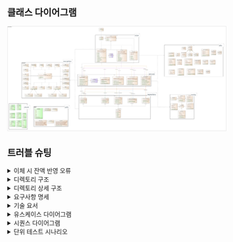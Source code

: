 ## 클래스 다이어그램

<img src="https://github.com/rlatkd/hs-bank/blob/main/assets/class_diagram/%ED%81%B4%EB%9E%98%EC%8A%A4%20%EB%8B%A4%EC%9D%B4%EC%96%B4%EA%B7%B8%EB%9E%A8.jpg">

## 트러블 슈팅

<details>
<summary>이체 시 잔액 반영 오류 </summary>

# 이체 시 잔액 반영 오류

### 문제 상황

TransactionService에서 이체 기능을 제공하는 transfer 함수를 개발하고 테스트하는 과정에서 문제가 발생했다.

```java
    public synchronized void transfer(int withdrawAccountId, String depositAccountNumber, long amount) throws BaseException {
        Account withdrawAccount = accountRepository.get(withdrawAccountId);
        if(withdrawAccount == null) throw new WithdrawAccountNotFoundException();
        if(!isActiveAccount(withdrawAccount)) throw new WithdrawAccountDeactivateException();
        if(withdrawAccount.getBalance() < amount) throw new BalanceInsufficientException();

        Account depositAccount = accountRepository.get(depositAccountNumber);
        if(depositAccount == null) throw new DepositAccountNotFoundException();
        if(!isActiveAccount(depositAccount)) throw new DepositAccountDeactivateException();

        Transaction transaction = Transaction.builder().
                date(DateTimeGenerator.getDateTimeNow()).
                type(TransactionType.TRANSFER).
                amount(amount).
                withdrawAccountId(withdrawAccountId).
                depositAccountId(depositAccount.getId()).
                status(TransactionStatus.COMPLETE).
                build();

        withdrawAccount.setBalance(withdrawAccount.getBalance() - amount);

        depositAccount.setBalance(depositAccount.getBalance() + amount);
        accountRepository.update();

        transactionRepository.add(transaction);
    }
```

transfer 함수의 코드이다. AccountRepository의 get 함수를 사용해서 출금 계좌와 입금 계좌를 가져온다. 

일단 출금 계좌와 입금 계좌가 이체 가능한 상태인지 확인한다. 

만약 이체 가능한 상태라면 출금 계좌와 입금 계좌의 잔액을 수정하고, 거래 내역을 추가한다.

이 함수를 사용해서 이체를 진행해보자.

```bash
GetAccountDto{id=1, bankName='신한', number='110466796544', ownerName='이우성', balance=10000, registeredAt='2024-03-26 11:29:29', status='활성화'}

GetAccountDto{id=2, bankName='카카오뱅크', number='45832813', ownerName='이우성', balance=0, registeredAt='2024-03-26 11:30:07', status='활성화'}
```

현재 계좌 목록이다. 

1번 계좌에서 2번 계좌로 5000원 이체를 진행할 것이다.

```bash
GetAccountDto{id=1, bankName='신한', number='110466796544', ownerName='이우성', balance=10000, registeredAt='2024-03-26 11:29:29', status='활성화'}

GetAccountDto{id=2, bankName='카카오뱅크', number='45832813', ownerName='이우성', balance=5000, registeredAt='2024-03-26 11:30:07', status='활성화'}
```

이체를 진행한 후 결과이다. 

잔액을 보면 2번 계좌에 5000원이 입금되긴 했지만, 1번 계좌에서 5000원이 출금이 되지 않았다.

### 원인

```java
    public synchronized void transfer(int withdrawAccountId, String depositAccountNumber, long amount) throws BaseException {
        Account withdrawAccount = accountRepository.get(withdrawAccountId);
//        if(withdrawAccount == null) throw new WithdrawAccountNotFoundException();
//        if(!isActiveAccount(withdrawAccount)) throw new WithdrawAccountDeactivateException();
//        if(withdrawAccount.getBalance() < amount) throw new BalanceInsufficientException();

        Account depositAccount = accountRepository.get(depositAccountNumber);
//        if(depositAccount == null) throw new DepositAccountNotFoundException();
//        if(!isActiveAccount(depositAccount)) throw new DepositAccountDeactivateException();

//        Transaction transaction = Transaction.builder().
//                date(DateTimeGenerator.getDateTimeNow()).
//                type(TransactionType.TRANSFER).
//                amount(amount).
//                withdrawAccountId(withdrawAccountId).
//                depositAccountId(depositAccount.getId()).
//                status(TransactionStatus.COMPLETE).
//                build();

        withdrawAccount.setBalance(withdrawAccount.getBalance() - amount);

        depositAccount.setBalance(depositAccount.getBalance() + amount);
        accountRepository.update();

//        transactionRepository.add(transaction);
    }

```

transfer 함수 코드를 다시 보자. 

문제가 되는 부분을 제외하고 모두 주석 처리했다.

여기서 AccountRepository의 함수는 get(int id), get(String number), update()가 사용된다.

```java
    public final E get(int id) throws BaseException {
        load();
        for(Entity entity : entityList)
            if(entity.getId() == id) return (E)entity;
        return null;
    }
    
    public Account get(String number) throws BaseException {
        load();
        for(Account account : entityList)
            if(account.getNumber().equals(number)) return account;
        return null;
    }
    
    public final void update() throws BaseException {
        save();
    }
```

AccountRepository의 get(int id), get(String number), update() 코드이다. 

get(int id)와 update()는 AccountRepository의 추상 클래스 Repository의 함수이다.

get(int id)과 get(String number)은 제일 먼저 load()를 호출한다.

update()는 save()를 호출한다.

```java
    protected final void load() throws BaseException {
        FileInputStream fileInputStream = null;
        BufferedInputStream bufferedInputStream = null;
        ObjectInputStream objectInputStream = null;
        try {
            fileInputStream = new FileInputStream(path);
            bufferedInputStream = new BufferedInputStream(fileInputStream);
            objectInputStream = new ObjectInputStream(bufferedInputStream);

            Object object = null;
            while ((object = objectInputStream.readObject()) != null)
                entityList = (ArrayList<E>) object;
        } catch (EOFException e) {
            log(e);
        } catch (IOException | ClassNotFoundException e) {
            log(e);
            throw new DataAccessException();
        } finally {
            try {
                if(objectInputStream != null) objectInputStream.close();
                if(bufferedInputStream != null) bufferedInputStream.close();
                if(fileInputStream != null) fileInputStream.close();
            } catch (IOException e) {
                log(e);
                throw new DataAccessException();
            }
        }
    }
```

Repository의 load() 코드이다. 파일의 내용을 ArrayList<E>로 변환해서 멤버 변수에 담는 역할을 한다. 

다시 말해 현재 파일의 내용을 Repository의 entityList에 최신화하는 것이다.

```java
    protected final void save() throws BaseException {
        FileOutputStream fileOutputStream = null;
        BufferedOutputStream bufferedOutputStream = null;
        ObjectOutputStream objectOutputStream = null;
        try {
            fileOutputStream = new FileOutputStream(path);
            bufferedOutputStream = new BufferedOutputStream(fileOutputStream);
            objectOutputStream = new ObjectOutputStream(bufferedOutputStream);

            objectOutputStream.writeObject(entityList);
        } catch (IOException e) {
            log(e);
            throw new DataAccessException();
        } finally {
            try {
                objectOutputStream.close();
                bufferedOutputStream.close();
                fileOutputStream.close();
            } catch (IOException e) {
                log(e);
                throw new DataAccessException();
            }
        }
    }
```

Repository의 save() 코드이다. 

entityList의 현재 내용을 파일에 저장하는 역할을 한다.

```java
    public synchronized void transfer(int withdrawAccountId, String depositAccountNumber, long amount) throws BaseException {
        Account withdrawAccount = accountRepository.get(withdrawAccountId);
//        if(withdrawAccount == null) throw new WithdrawAccountNotFoundException();
//        if(!isActiveAccount(withdrawAccount)) throw new WithdrawAccountDeactivateException();
//        if(withdrawAccount.getBalance() < amount) throw new BalanceInsufficientException();

        Account depositAccount = accountRepository.get(depositAccountNumber);
//        if(depositAccount == null) throw new DepositAccountNotFoundException();
//        if(!isActiveAccount(depositAccount)) throw new DepositAccountDeactivateException();

//        Transaction transaction = Transaction.builder().
//                date(DateTimeGenerator.getDateTimeNow()).
//                type(TransactionType.TRANSFER).
//                amount(amount).
//                withdrawAccountId(withdrawAccountId).
//                depositAccountId(depositAccount.getId()).
//                status(TransactionStatus.COMPLETE).
//                build();

        withdrawAccount.setBalance(withdrawAccount.getBalance() - amount);

        depositAccount.setBalance(depositAccount.getBalance() + amount);
        accountRepository.update();

//        transactionRepository.add(transaction);
    }
```

다시 transfer 함수로 돌아오자. 

get(int id)와 get(String number)는 모두 load()를 호출한다.

그리고 각 함수는 load()를 호출한다.

그렇게 되면 AccountRepository의 entityList는 마지막으로 실행된 get(String number)에 의해 주소가 변경된다.

get(int id)를 호출했을 때는 AccountRepository의 entityList가 1번 주소를 참조하고 있었다면, 그 후 get(String number)를 호출했을 때는 entityList가 2번 주소를 참조하게 되는 것이다.

따라서 withdrawAccount는 1번 주소를 참조하고 있는 entityList에 있는 Account를 참조하게 되고, depositAccount는 2번 주소를 참조하고 있는 entityList에 있는 Account를 참조하게 된다.

때문에 withdrawAccount를 수정하고 update()를 호출해도, update()는 AccountReposiotry의 2번 주소를 참조하고 있는 entityList를 파일에 반영하기 때문에 withdrawAccount의 수정 사항은 반영이 안되는 것이다.

### 해결

transfer 함수 내에서 load()를 두 번 호출하여 생긴 문제이니, 한 번만 호출하도록 코드를 수정하면 된다.

```java
    public Account getWithoutLoad(String number){
        for(Account account : entityList)
            if(account.getNumber().equals(number)) return account;
        return null;
    }
```

AccountRepository에 load()를 호출하지 않는 getWithoutLoad(String number)를 만들었다.

```java
    public synchronized void transfer(int withdrawAccountId, String depositAccountNumber, long amount) throws BaseException {
        Account withdrawAccount = accountRepository.get(withdrawAccountId);
//        if(withdrawAccount == null) throw new WithdrawAccountNotFoundException();
//        if(!isActiveAccount(withdrawAccount)) throw new WithdrawAccountDeactivateException();
//        if(withdrawAccount.getBalance() < amount) throw new BalanceInsufficientException();

        Account depositAccount = accountRepository.getWithoutLoad(depositAccountNumber);
//        if(depositAccount == null) throw new DepositAccountNotFoundException();
//        if(!isActiveAccount(depositAccount)) throw new DepositAccountDeactivateException();

//        Transaction transaction = Transaction.builder().
//                date(DateTimeGenerator.getDateTimeNow()).
//                type(TransactionType.TRANSFER).
//                amount(amount).
//                withdrawAccountId(withdrawAccountId).
//                depositAccountId(depositAccount.getId()).
//                status(TransactionStatus.COMPLETE).
//                build();

        withdrawAccount.setBalance(withdrawAccount.getBalance() - amount);

        depositAccount.setBalance(depositAccount.getBalance() + amount);
        accountRepository.update();

//        transactionRepository.add(transaction);
    }
```

수정된 transfer 함수 코드이다.

get(int id)에 의해서 이미 load()가 실행됐으니, 그 다음부터는 load()가 실행되지 않도록 getWithoutLoad(String number)를 호출한다.

```java
GetAccountDto{id=1, bankName='신한', number='110466796544', ownerName='이우성', balance=5000, registeredAt='2024-03-26 11:29:29', status='활성화'}

GetAccountDto{id=2, bankName='카카오뱅크', number='45832813', ownerName='이우성', balance=5000, registeredAt='2024-03-26 11:30:07', status='활성화'}
```

수정된 코드를 테스트한 결과이다.

아까와 달리 1번 계좌에서 5000원이 출금되었다.

</details>




<details>
<summary>디렉토리 구조</summary>

```
📁 src
 ├──── 📁 dto
 │      ├──── 📁 account
 │      ├──── 📁 inquiry
 │      ├──── 📁 transaction
 │      └──── 📁 user
 │             ├──── 📁 adimin
 │             └──── 📁 client
 ├──── 📁 entity
 ├──── 📁 enumeration
 │      ├──── 📁 admin
 │      ├──── 📁 client
 │      ├──── 📁 inquiry
 │      ├──── 📁 quiz
 │      └──── 📁 transaction
 ├──── 📁 exception
 │      ├──── 📁 account
 │      │      ├──── 📁 deposit
 │      │      └──── 📁 withdraw
 │      ├──── 📁 authentication
 │      ├──── 📁 inquiry
 │      ├──── 📁 regex
 │      ├──── 📁 transaction
 │      └──── 📁 user
 │             ├──── 📁 admin
 │             └──── 📁 client
 ├──── 📁 repository
 ├──── 📁 service
 ├──── 📁 utils
 ├──── 📁 view
 └──── 📄 Application.java
```

- dto: 사용자에게 입력받는 데이터 혹은 출력하는 데이터를 담는 객체 
  - account: 계좌 조회, 계좌 등록
  - inquiry: 문의 조회, 문의 리스트 조회, 문의 등록, 문의 수정
  - transaction: 거래 내역 조횐
  - user: 관리자 조회, 고객 조회, 현재 로그인한 고객 조회, 고객 등록, 고객 정보 수정

- entity: 파일의 데이터를 담는 객체
  - 사용자(고객, 관리자), 계좌, 거래 내역, 문의

- enumeration: 객체의 속성으로 사용되는 열거형 상수
  - admin: 관리자 타입
  - client: 성별
  - inquiry: 문의 카테고리, 문의 처리 상태
  - transaction: 거래 상태, 거래 종류

- exception: 시스템에서 사용되는 사용자 정의 예외
  - account: 계좌 조회 불가, 유효하지 않는 계좌, ...
  - authentication: 인증 실패
  - inquiry: 문의 조회 불가, 존재하지 않는 문의
  - regex: 정규표현식 유효성
  - transaction: 거래내역 조회 불가, 이체 불가, ...
  - user: 계정 비활성화 상태, 존재하지 않는 계정, ...
  
- repository: 파일의 데이터를 저장하고 불러오는 객체

- service: 비즈니스 로직을 처리하는 객체

- utils: 시스템에서 사용되는 부가기능 객체

- view: 사용자에게 데이터를 입력받고 출력하는 객체

- Application.java: 프로그램을 실행하는 객체

</details>

<details>
<summary>디렉토리 상세 구조</summary>

```
📁 HS_BANK
 ├──── 📁 .github
 │      ├──── 📁 ISSUE_TEMPLATE
 │      │      ├──── 📄 ✅-feature-request.md
 │      │      └──── 📄 🐞-hotfix-report.md
 │      └──── 📄 PULL_REQUEST_TEMPLATE
 ├──── 📁 bin
 ├──── 📁 src
 │      ├──── 📁 dto
 │      │      ├──── 📁 account
 │      │      │      ├──── 📄 GetAccountDto.java
 │      │      │      ├──── 📄 RegisterAccountDto.java
 │      │      │      └──── 📄 RemoveAccount.java
 │      │      ├──── 📁 inquiry
 │      │      │      ├──── 📄 EditInquiryDto.java
 │      │      │      ├──── 📄 GetInquiryDto.java
 │      │      │      ├──── 📄 GetInquiryListDto.java
 │      │      │      ├──── 📄 RegisterInquiryDto.java
 │      │      │      └──── 📄 RemoveInquiry.java
 │      │      ├──── 📁 transaction
 │      │      │      ├──── 📄 Deposit.java
 │      │      │      ├──── 📄 GetTransactionDto.java
 │      │      │      ├──── 📄 TransferDto.java
 │      │      │      └──── 📄 WithdrawDto.java
 │      │      └──── 📁 user
 │      │             ├──── 📁 adimin
 │      │             │      ├──── 📄 RegisterAdminDto.java
 │      │             │      └──── 📄 RegisterMainAdminDto.java
 │      │             ├──── 📁 client
 │      │             │      ├──── 📄 AddPointDto.java
 │      │             │      ├──── 📄 GetClientDto.java
 │      │             │      ├──── 📄 GetCurrentClientDto.java
 │      │             │      ├──── 📄 RegisterClientDto.java
 │      │             │      └──── 📄 UpdateClientDto.java
 │      │             ├──── 📄 LoginDto.java
 │      │             └──── 📄 RegisterUserDto.java
 │      ├──── 📁 entity
 │      │      ├──── 📄 Account.java
 │      │      ├──── 📄 Admin.java
 │      │      ├──── 📄 Client.java
 │      │      ├──── 📄 Entity.java
 │      │      ├──── 📄 Inquiry.java
 │      │      ├──── 📄 Transaction.java
 │      │      └──── 📄 User.java
 │      ├──── 📁 enumeration
 │      │      ├──── 📁 admin
 │      │      │      └──── 📄 AdminType.java
 │      │      ├──── 📁 client
 │      │      │      └──── 📄 Gender.java
 │      │      ├──── 📁 inquiry
 │      │      │      ├──── 📄 InquiryCategory.java
 │      │      │      └──── 📄 InquiryStatus.java
 │      │      ├──── 📁 quiz
 │      │      │      └──── 📄 Quiz.java 
 │      │      ├──── 📁 transaction
 │      │      │      ├──── 📄 TransactionStatus.java
 │      │      │      └──── 📄 TransactionType.java
 │      │      └──── 📄 ActivationStatus.java
 │      ├──── 📁 exception
 │      │      ├──── 📁 account
 │      │      │      ├──── 📁 deposit
 │      │      │      │      ├──── 📄 DepositAccountDeactivateException.java
 │      │      │      │      └──── 📄 DepositAccountNotFoundException.java 
 │      │      │      ├──── 📁 withdraw
 │      │      │      │      ├──── 📄 WithdrawAccountDeactivateException.java
 │      │      │      │      └──── 📄 WithdrawAccountNotFoundException.java 
 │      │      │      ├──── 📄 AccountDeactivateException.java
 │      │      │      ├──── 📄 AccountExistException.java
 │      │      │      ├──── 📄 AccountListEmptyException.java
 │      │      │      ├──── 📄 AccountNotFoundException.java
 │      │      │      └──── 📄 BalanceInsufficientException.java
 │      │      ├──── 📁 authentication
 │      │      │      └──── 📄 AuthFailureException.java 
 │      │      ├──── 📁 inquiry
 │      │      │      ├──── 📄 InquiryListEmptyException.java
 │      │      │      └──── 📄 InquiryNotFoundException.java
 │      │      ├──── 📁 regex
 │      │      │      └──── 📄 RegexNotValidException.java
 │      │      ├──── 📁 transaction
 │      │      │      ├──── 📄 NotTransferException.java
 │      │      │      ├──── 📄 TransactionListEmptyException.java
 │      │      │      └──── 📄 TransactionNotFoundException.java
 │      │      ├──── 📁 user
 │      │      │      ├──── 📁 admin
 │      │      │      │      ├──── 📄 AdminDeactivateException.java
 │      │      │      │      ├──── 📄 AdminExistException.java
 │      │      │      │      └──── 📄 AdminNotFoundException.java 
 │      │      │      ├──── 📁 client
 │      │      │      │      ├──── 📄 ClientDeactivateException.java
 │      │      │      │      ├──── 📄 ClientExistException.java
 │      │      │      │      └──── 📄 ClientNotFoundException.java 
 │      │      ├──── 📄 BaseException.java
 │      │      ├──── 📄 DataAccessException.java
 │      │      └──── 📄 LogException.java
 │      ├──── 📁 repository
 │      │      ├──── 📄 AccountRepository.java
 │      │      ├──── 📄 AdminRepository.java
 │      │      ├──── 📄 ClientRepository.java
 │      │      ├──── 📄 InquiryRepository.java
 │      │      ├──── 📄 Repository.java 
 │      │      └──── 📄 TransactionRepository.java
 │      ├──── 📁 service
 │      │      ├──── 📄 AccountService.java
 │      │      ├──── 📄 AdminService.java
 │      │      ├──── 📄 ClientService.java
 │      │      ├──── 📄 InquiryService.java
 │      │      ├──── 📄 TransactionService.java
 │      │      └──── 📄 UserService.java
 │      ├──── 📁 utils
 │      │      ├──── 📄 CaptchaAuthentication.java
 │      │      ├──── 📄 DateTimeGenerator.java
 │      │      ├──── 📄 FilePathConstants.java
 │      │      └──── 📄 RegexValidator.java
 │      ├──── 📁 view
 │      │      ├──── 📄 AdminView.java
 │      │      ├──── 📄 ClientView.java
 │      │      ├──── 📄 InitialView.java
 │      │      ├──── 📄 LoginView.java
 │      │      ├──── 📄 QuizView.java
 │      │      └──── 📄 View.java
 │      └──── 📄 Application.java
 │──── 📁 Referenced Libraries
 │      └──── 📄 lombok.jar
 │──── 📄 .classpath
 │──── 📄 .gitignore
 │──── 📄 .project
 └──── 📄 README.md
```

</details>

<details>
<summary>요구사항 명세</summary>

<img src="https://github.com/rlatkd/hs-bank/blob/main/assets/requirements/%EC%9A%94%EA%B5%AC%EC%82%AC%ED%95%AD%20%EB%AA%85%EC%84%B8%EC%84%9C.png">


<img src="https://github.com/rlatkd/hs-bank/blob/main/assets/requirements/%EC%9A%94%EA%B5%AC%EC%82%AC%ED%95%AD%20%EC%A0%95%EC%9D%98%EC%84%9C.png">

</details>


<details>
<summary>기술 요서</summary>

1. **BufferedReader**

자바에서 콘솔을 통해 사용자에게 입력받을 수 있는 방법은 Scanner 혹은 BufferedReader를 사용하는 것이다. Scanner는 1KB의 버퍼 사이즈를 갖고 있으며 데이터를 입력받는 즉시 전달한다. BufferedReader는 8KB의 버퍼 사이즈를 갖고 있으며 버퍼가 가득차거나 개행 문자가 나타나면 버퍼의 내용을 한번에 전달한다. Scanner는 입력받을 때마다 전달하기 때문에 한번에 읽어서 전달하는 BufferedReader보다 속도가 느리다. 

HS BANK 프로젝트는 콘솔 프로그램이므로 사용자의 입력을 빠르게 처리하는 것이 중요하다. 따라서 속도가 비교적 빠른 BufferedReader를 활용하여 프로그램의 성능을 향상하였다.

적용 : View.java

2. **추상 클래스 & 인터페이스**

공통되는 속성과 함수가 여러 곳에 퍼질수록 유지보수성이 저하되는 것은 당연하다. HS BANK 프로그램에는 유지보수성을 향상시키기 위해 추상클래스를 활용하여 공통되는 속성과 함수를 모두 공통화하였다. 또한 추상 메서드를 활용하여 클래스에 특정 함수를 구현하는 것을 강제하였다.

적용 : Repository.java, UserService.java

3. **사용자 정의 예외**

자바에서는 다양한 예외 클래스를 제공하지만, 때로는 개발자가 예외 클래스를 정의하여 사용자 예외 처리를 구현해야 할 때가 있다. 특히 HS BANK 프로그램은 금융 프로그램이기 때문에 예외의 의미를 정확하게 부여해야 한다. 때문에 사용자 예외 클래스를 정의하여 어떤 상황에 어떤 의미의 예외가 발생하는지 명확하게 하였다. 또한 사용자 예외를 화면 출력 클래스에서 처리하여 상황에 따라 어떤 화면을 출력할지 명시하였다. 이를 통해 유지보수성과 코드의 가독성을 크게 향상시켰다.

적용 : AccountNotFoundException.java

4. **템플릿 메서드 패턴**

템플릿 메서드 패턴은 여러 클래스에서 공통으로 사용하는 메서드를 템플릿화하여 상위 클래스에 정의하고, 하위 클래스마다 세부 동작을 다르게 구현하는 패턴이다. 

HS BANK 프로그램의 화면 출력 로직은 출력 시작, 출력, 출력 종료로 공통된다. 이러한 로직을 공통화하기 위해 화면 출력 클래스에 템플릿 메서드 패턴을 적용하였다.

적용 : View.java

5. **싱글톤 패턴**

싱글톤 패턴을 객체를 한번만 생성하여 재사용하는 패턴이다. 객체를 반복해서 생성하면 메모리 성능이 저하될 수 있다. 특히 프로그램의 사용자가 많은 경우 수많은 사용자의 요청을 처리하기 위해 객체를 반복하여 생성하면 메모리 누수 문제가 생길 수 있다. HS BANK 프로그램은 이러한 상황을 방지하고 메모리 효율을 높이기 위해 비즈니스 로직을 처리하는 클래스와 파일 IO 작업을 하는 클래스에 싱글톤 패턴을 적용하였다.

적용 : AccountService.java

6. **롬복 Getter & Builder**

롬복을 사용하여 Getter 함수를 자동 생성하였다. 또한 Builder를 사용하여 복잡한 객체 생성 코드를 단순화시키고 객체의 불변성을 유지시켰다. 이를 통해 코드의 유지보수성과 가독성을 향상시켰다.

적용 : Account.java

7. **제네릭 상속**

추상 클래스에 제네릭을 적용하여 공통 함수를 구현하는데 활용하였다. 특히 제네릭을 또 다른 추상 클래스에 상속시켜 제네릭의 타입을 명시하였다. 이를 통해 더 유연하게 공통 함수를 구현하도록 하였다.

적용 : Repository.java

8. **ArrayList**

데이터의 순서대로 아이디를 부여하는 HS BANK의 데이터 저장 로직에 적합한 자료구조인 ArrayList를 활용하였다.

적용 : Repository.java

9. **객체 직렬화**

파일에 저장해야하는 객체를 직렬화하여 파일에 저장할 수 있도록 하였다. 그리고 역직렬화를 통해 파일에 저장된 객체를 읽어올 수 있도록 하였다.

적용 : Entity.java

10. **FileStream, BufferedStream, ObjectStream**

파일에 객체를 직렬화하여 저장하기 위해 FileOutputStream, BufferedOutputStream, ObjectOutputStream을 사용하였다. 또한 파일에 저장된 객체를 역직렬화하기 위해 FileInputStream, BufferedInputStream, ObjectInputStream을 활용하였다. 특히 BufferedOutputStream와 BufferedInputStream를 활용하여 IO 성능을 향상시켰다.

적용 : Repository.java

11. **상수 & 열거형 상수**

여러 곳에서 반복 사용되는 데이터는 상수로 선언하였다. 그리고 카테고리가 분류되는 상수는 열거형 상수를 사용하여 유지보수성을 향상시켰다.

적용 : FilePathConstants, Gender.java

12. **정적 메서드**

여러 곳에서 반복 사용되는 함수는 정적 메서드로 선언하였다. 이를 통해 유지보수성을 향상시켰다.

적용 : DateTimeGenerator.java

13. **BufferedWriter를 통한 로깅**

상세 예외 내용을 파일에 기록하기 위해 FileWriter를 사용하였다. 특히 BufferedWriter을 사용해 IO 성능을 향상시켰다.

적용 : BaseException.java

14. **람다 & 스트림**

파일의 내용을 담는 객체 리스트를 사용자에게 출력할 내용을 담는 객체로 변환하기 위해 람다와 스트림을 활용하였다. 이를 통해 코드의 가독성과 유지보수성을 향상시켰다.

적용 : AccountService.java

15. **멀티 스레드**

HS BANK의 금융 상식 퀴즈 게임을 구현하기 위해 멀티 스레드를 사용하였다. 문제 출제와 카운트가 동시에 진행되게 하였다.

적용 : QuizView.java

16. **자바 Swing**

금융 상식 퀴즈 화면을 자바 Swing으로 구현하여 사용자의 편의성을 향상시켰다.

적용 : QuizView.java

</details>

<details>
<summary>유스케이스 다이어그램</summary>

<img src="https://github.com/rlatkd/hs-bank/blob/main/assets/usecase_diagram/%EC%9C%A0%EC%8A%A4%EC%BC%80%EC%9D%B4%EC%8A%A4%20%EB%8B%A4%EC%9D%B4%EC%96%B4%EA%B7%B8%EB%9E%A8%20%EA%B3%A0%EA%B0%9D.jpg">

<img src="https://github.com/rlatkd/hs-bank/blob/main/assets/usecase_diagram/%EC%9C%A0%EC%8A%A4%EC%BC%80%EC%9D%B4%EC%8A%A4%20%EB%8B%A4%EC%9D%B4%EC%96%B4%EA%B7%B8%EB%9E%A8%20%EA%B4%80%EB%A6%AC%EC%9E%90.jpg">

</details>

<details>
<summary>시퀀스 다이어그램</summary>

<img src="https://github.com/rlatkd/hs-bank/blob/main/assets/sequence_diagram/%EC%8B%9C%ED%80%80%EC%8A%A4%20%EB%8B%A4%EC%9D%B4%EC%96%B4%EA%B7%B8%EB%9E%A8.png">

</details>

<details>
<summary>단위 테스트 시나리오</summary>

<img src="https://github.com/rlatkd/hs-bank/blob/main/assets/test_scenario/%EB%8B%A8%EC%9C%84%20%ED%85%8C%EC%8A%A4%ED%8A%B8%20%EC%8B%9C%EB%82%98%EB%A6%AC%EC%98%A4.png">


</details>


